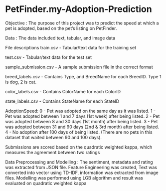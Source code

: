 # PetFinder.my-Adoption-Prediction
Objective : The purpose of this project was to predict the speed at which a pet is adopted, based on the pet’s listing on PetFinder. 

Data : The data included text, tabular, and image data

File descriptions
train.csv - Tabular/text data for the training set

test.csv - Tabular/text data for the test set

sample_submission.csv - A sample submission file in the correct format

breed_labels.csv - Contains Type, and BreedName for each BreedID. Type 1 is dog, 2 is cat.

color_labels.csv - Contains ColorName for each ColorID

state_labels.csv - Contains StateName for each StateID

AdoptionSpeed: 
0 - Pet was adopted on the same day as it was listed.
1 - Pet was adopted between 1 and 7 days (1st week) after being listed.
2 - Pet was adopted between 8 and 30 days (1st month) after being listed.
3 - Pet was adopted between 31 and 90 days (2nd & 3rd month) after being listed.
4 - No adoption after 100 days of being listed. (There are no pets in this dataset that waited between 90 and 100 days).

Submissions are scored based on the quadratic weighted kappa, which measures the agreement between two ratings

Data Preprocessing and Modelling : The sentiment, metadata and rating was extracted from JSON file. Feature Engineering was created, Text was converted into vector using TD-IDF, information was extracted from image files. Modelling was performed using LGB algorithm and result was evaluated on quadratic weighted kappa
